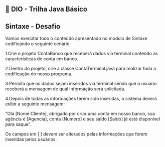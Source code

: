 ## 🚀 DIO - Trilha Java Básico

## Sintaxe - Desafio

Vamos exercitar todo o conteúdo apresentado no módulo de Sintaxe codificando o seguinte cenário.

1.Crie o projeto ContaBanco que receberá dados via terminal contendo as características de conta em banco.

2.Dentro do projeto, crie a classe ContaTerminal.java para realizar toda a codificação do nosso programa.

3.Permita que os dados sejam inseridos via terminal sendo que o usuário receberá a mensagem de qual informação será solicitada.

4.Depois de todas as informações terem sido inseridas, o sistema deverá exibir a seguinte mensagem:

"Olá [Nome Cliente], obrigado por criar uma conta em nosso banco, sua agência é [Agencia], conta [Numero] e seu saldo [Saldo] já está disponível para saque".

Os campos em [ ] devem ser alterados pelas informações que forem inseridas pelos usuários.
